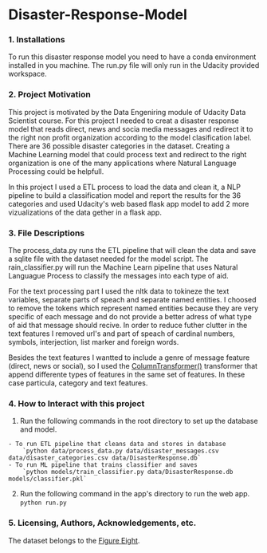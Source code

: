 # Disaster-Response-Model

### 1. Installations
  To run this disaster response model you need to have a conda environment installed in you machine. The run.py file will only run in the Udacity provided workspace.
  
### 2. Project Motivation
  This project is motivated by the Data Engeniring module of Udacity Data Scientist course. For this project I needed to creat a disaster response model that reads direct, news and socia media messages and redirect it to the right non profit organization according to the model clasification label. There are 36 possible disaster categories in the dataset. Creating a Machine Learning model that could process text and redirect to the right organization is one of the many applications where Natural Language Processing could be helpfull. 
  
  In this project I used a ETL process to load the data and clean it, a NLP pipeline to build a classification model and report the results for the 36 categories and used Udacity's web based flask app model to add 2 more vizualizations of the data gether in a flask app.
  
### 3. File Descriptions
  The process_data.py runs the ETL pipeline that will clean the data and save a sqlite file with the dataset needed for the model script. The rain_classifier.py will run the Machine Learn pipeline that uses Natural Languague Process to classify the messages into each type of aid.
  
  For the text processing part I used the nltk data to tokineze the text variables, separate parts of speach and separate named entities. I choosed to remove the tokens which represent named entities because they are very specific of each message and do not provide a better adress of what type of aid that message should recive. In order to reduce futher clutter in the text features I removed url's and part of speach of cardinal numbers, symbols, interjection, list marker and foreign words.
  
 Besides the text features I wantted to include a genre of message feature (direct, news or social), so I used the [ColumnTransformer()](https://scikit-learn.org/stable/modules/generated/sklearn.compose.ColumnTransformer.html) transformer that append differente types of features in the same set of features. In these case particula, category and text features. 
  
### 4. How to Interact with this project
  1. Run the following commands in the root directory to set up the database and model.

    - To run ETL pipeline that cleans data and stores in database
        `python data/process_data.py data/disaster_messages.csv data/disaster_categories.csv data/DisasterResponse.db`
    - To run ML pipeline that trains classifier and saves
        `python models/train_classifier.py data/DisasterResponse.db models/classifier.pkl`

2. Run the following command in the app's directory to run the web app.
    `python run.py`
    
### 5. Licensing, Authors, Acknowledgements, etc.
  The dataset belongs to the [Figure Eight](https://appen.com/).
